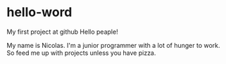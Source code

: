 # hello-word
My first project at github
Hello peaple!

My name is Nicolas. I'm a junior programmer with a lot of hunger to work. So feed me up with projects unless you have pizza.
